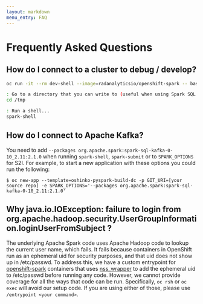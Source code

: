 ```yaml
---
layout: markdown
menu_entry: FAQ
---
```


# Frequently Asked Questions


## How do I connect to a cluster to debug / develop?

```bash
oc run -it --rm dev-shell --image=radanalyticsio/openshift-spark -- bash

: Go to a directory that you can write to (useful when using Spark SQL to avoid 'Directory /metastore_db cannot be created.')
cd /tmp

: Run a shell...
spark-shell
```


## How do I connect to Apache Kafka?

You need to add `--packages org.apache.spark:spark-sql-kafka-0-10_2.11:2.1.0`
when running `spark-shell`, `spark-submit` or to `SPARK_OPTIONS` for S2I. For
example, to start a new application with these options you could run the
following:

```
$ oc new-app --template=oshinko-pyspark-build-dc -p GIT_URI=[your source repo] -e SPARK_OPTIONS='--packages org.apache.spark:spark-sql-kafka-0-10_2.11:2.1.0'
```


## Why java.io.IOException: failure to login from org.apache.hadoop.security.UserGroupInformation.loginUserFromSubject ?

The underlying Apache Spark code uses Apache Hadoop code to lookup the current user name, which fails. It fails because containers in OpenShift run as an ephemeral uid for security purposes, and that uid does not show up in /etc/passwd. To address this, we have a custom entrypoint for [openshift-spark](https://hub.docker.com/r/radanalyticsio/openshift-spark/) containers that uses [nss_wrapper](https://cwrap.org/nss_wrapper.html) to add the ephemeral uid to /etc/passwd before running any code. However, we cannot provide coverage for all the ways that code can be run. Specifically, `oc rsh` or `oc exec` will avoid our setup code. If you are using either of those, please use `/entrypoint <your command>`.
